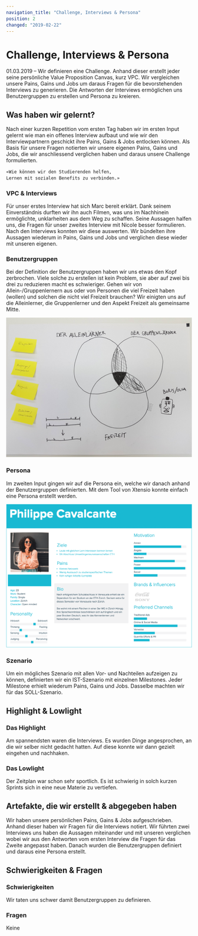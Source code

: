 ```yaml
---
navigation_title: "Challenge, Interviews & Persona"
position: 2
changed: "2019-02-22"
---
```


# Challenge, Interviews & Persona

01.03.2019 – Wir definieren eine Challenge. Anhand dieser erstellt jeder seine persönliche Value Proposition Canvas, kurz VPC. Wir vergleichen unsere Pains, Gains und Jobs um daraus Fragen für die bevorstehenden Interviews zu generieren. Die Antworten der Interviews ermöglichen uns Benutzergruppen zu erstellen und Persona zu kreieren.

## Was haben wir gelernt?
Nach einer kurzen Repetition vom ersten Tag haben wir im ersten Input gelernt wie man ein offenes Interview aufbaut und wie wir den Interviewpartnern geschickt ihre Pains, Gains & Jobs entlocken können. Als Basis für unsere Fragen notierten wir unsere eigenen Pains, Gains und Jobs, die wir anschliessend verglichen haben und daraus unsere Challenge formulierten.

```html
«Wie können wir den Studierenden helfen, 
Lernen mit sozialen Benefits zu verbinden.»
```
### VPC & Interviews
Für unser erstes Interview hat sich Marc bereit erklärt. Dank seinem Einverständnis durften wir ihn auch Filmen, was uns im Nachhinein ermöglichte, unklarheiten aus dem Weg zu schaffen. Seine Aussagen halfen uns, die Fragen für unser zweites Interview mit Nicole besser formulieren. 
Nach den Interviews konnten wir diese auswerten. Wir bündelten ihre Aussagen wiederum in Pains, Gains und Jobs und verglichen diese wieder mit unseren eigenen.

### Benutzergruppen
Bei der Definition der Benutzergruppen haben wir uns etwas den Kopf zerbrochen. Viele solche zu erstellen ist kein Problem, sie aber auf zwei bis drei zu reduzieren macht es schwieriger. Gehen wir von Allein-/Gruppenlernern aus oder von Personen die viel Freizeit haben (wollen) und solchen die nicht viel Freizeit brauchen? Wir einigten uns auf die Alleinlerner, die Gruppenlerner und den Aspekt Freizeit als gemeinsame Mitte.

![Benutzergruppen](./_media/Benutzergruppen.jpg)

### Persona
Im zweiten Input gingen wir auf die Persona ein, welche wir danach anhand der Benutzergruppen definierten. Mit dem Tool von Xtensio konnte einfach eine Persona erstellt werden.

![Persona](./_media/Persona.png)

### Szenario
Um ein mögliches Szenario mit allen Vor- und Nachteilen aufzeigen zu können, definierten wir ein IST-Szenario mit einzelnen Milestones. Jeder Milestone erhielt wiederum Pains, Gains und Jobs. Dasselbe machten wir für das SOLL-Szenario.

## Highlight & Lowlight
### Das Highlight
Am spannendsten waren die Interviews. Es wurden Dinge angesprochen, an die wir selber nicht gedacht hatten. Auf diese konnte wir dann gezielt eingehen und nachhaken.

### Das Lowlight
Der Zeitplan war schon sehr sportlich. Es ist schwierig in solch kurzen Sprints sich in eine neue Materie zu vertiefen.

## Artefakte, die wir erstellt & abgegeben haben
Wir haben unsere persönlichen Pains, Gains & Jobs aufgeschrieben. Anhand dieser haben wir Fragen für die Interviews notiert. Wir führten zwei Interviews uns haben die Aussagen miteinander und mit unseren verglichen wobei wir aus den Antworten vom ersten Interview die Fragen für das Zweite angepasst haben. Danach wurden die Benutzergruppen definiert und daraus eine Persona erstellt.
## Schwierigkeiten & Fragen
### Schwierigkeiten
Wir taten uns schwer damit Benutzergruppen zu definieren.

### Fragen
Keine
